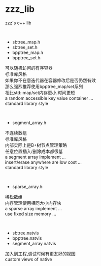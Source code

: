# zzz_lib
zzz's c++ lib  

<br/>

* sbtree_map.h
* sbtree_set.h
* bpptree_map.h
* bpptree_set.h

可以随机访问的有序容器<br/>
标准库风格<br/>
如果你不在意迭代器在容器修改后是否仍然有效<br/>
那么强烈推荐使用bpptree_map/set系列<br/>
相比std::map/set内存更小,时间更短<br/>
a random accessible key value container ...<br/>
standard library style<br/>

<br/>

* segment_array.h

不连续数组<br/>
标准库风格<br/>
内部实际上是B+树节点管理策略<br/>
任意位置插入/删除成本都很低<br/>
a segment array implement ...<br/>
insert/erase anywhere are low cost ...<br/>
standard library style<br/>

<br/>

* sparse_array.h

稀松数组<br/>
内存管理使用相同大小内存块<br/>
a sparse array implement ...<br/>
use fixed size memory ...<br/>

<br/>

* sbtree.natvis
* bpptree.natvis
* segment_array.natvis

加入到工程,调试时候有更友好的视图<br/>
custom views of native<br/>